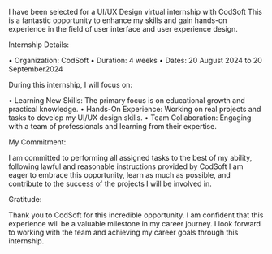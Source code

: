 I have been selected for a UI/UX Design virtual internship with CodSoft This is a fantastic opportunity to enhance my skills and gain hands-on experience in the field of user interface and user experience design.

Internship Details:

• Organization: CodSoft • Duration: 4 weeks • Dates: 20 August 2024 to 20 September2024

During this internship, I will focus on:

• Learning New Skills: The primary focus is on educational growth and practical knowledge. • Hands-On Experience: Working on real projects and tasks to develop my UI/UX design skills. • Team Collaboration: Engaging with a team of professionals and learning from their expertise.

My Commitment:

I am committed to performing all assigned tasks to the best of my ability, following lawful and reasonable instructions provided by CodSoft I am eager to embrace this opportunity, learn as much as possible, and contribute to the success of the projects I will be involved in.

Gratitude:

Thank you to CodSoft for this incredible opportunity. I am confident that this experience will be a valuable milestone in my career journey. I look forward to working with the team and achieving my career goals through this internship.
